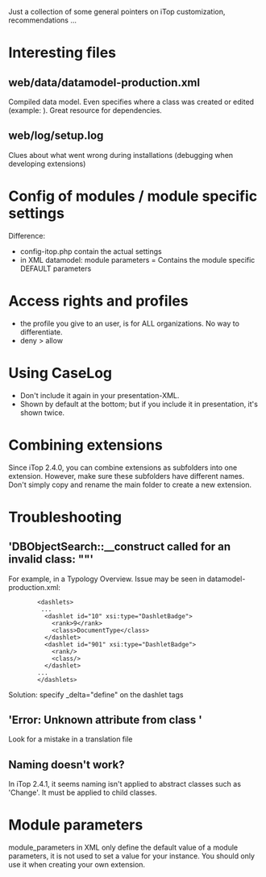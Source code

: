 Just a collection of some general pointers on iTop customization, recommendations ...

# Interesting files

## web/data/datamodel-production.xml 
Compiled data model. Even specifies where a class was created or edited (example: <class id="IOSVersion" _created_in="itop-config-mgmt" _altered_in="itop-config-mgmt"> ). Great resource for dependencies.

## web/log/setup.log
Clues about what went wrong during installations (debugging when developing extensions)
            
# Config of modules / module specific settings
Difference:
* config-itop.php contain the actual settings
* in XML datamodel: module parameters = Contains the module specific DEFAULT parameters

# Access rights and profiles
* the profile you give to an user, is for ALL organizations. No way to differentiate.
* deny > allow


# Using CaseLog
* Don't include it again in your presentation-XML. 
* Shown by default at the bottom; but if you include it in presentation, it's shown twice.

# Combining extensions
Since iTop 2.4.0, you can combine extensions as subfolders into one extension. However, make sure these subfolders have different names. Don't simply copy and rename the main folder to create a new extension.

# Troubleshooting

## 'DBObjectSearch::__construct called for an invalid class: ""'
For example, in a Typology Overview. Issue may be seen in datamodel-production.xml:

            <dashlets>
             ...
              <dashlet id="10" xsi:type="DashletBadge">
                <rank>9</rank>
                <class>DocumentType</class>
              </dashlet>
              <dashlet id="901" xsi:type="DashletBadge">
                <rank/>
                <class/>
              </dashlet>
            ...
            </dashlets>

Solution: specify _delta="define" on the dashlet tags


## 'Error: Unknown attribute <attribute name> from class <class name>'
Look for a mistake in a translation file

## Naming doesn't work?
In iTop 2.4.1, it seems naming isn't applied to abstract classes such as 'Change'. It must be applied to child classes.

# Module parameters
module_parameters in XML only define the default value of a module parameters, it is not used to set a value for your instance. You should only use it when creating your own extension. 
